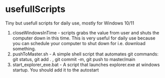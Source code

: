 # usefullScripts
Tiny but usefull scripts for daily use, mostly for Windows 10/11

1. closeWindowsInTime - scripts grabs the value from user and shuts the computer down in this time. This is very useful for daily use because you can schedule your computer to shut down for i.e. download something.
2. pushToMaster.sh - A simple shell script that automates git commands: 
git status, git add . , git commit -m, git push to master/main
3. start_explorer_exe.bat - A script that launches explorer.exe at windows startup. You should add it to the autostart
